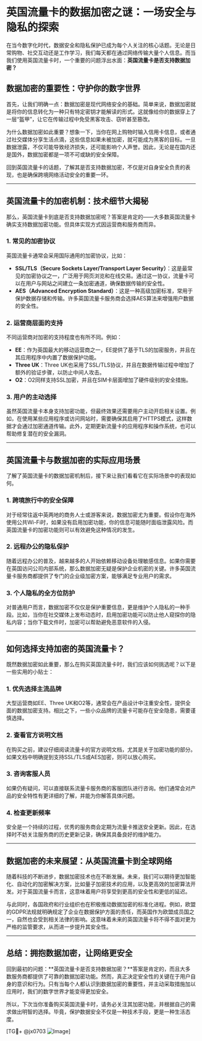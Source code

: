# 英国流量卡的数据加密之谜：一场安全与隐私的探索

在当今数字化时代，数据安全和隐私保护已成为每个人关注的核心话题。无论是日常购物、社交互动还是工作学习，我们每天都在通过网络传输大量个人信息。而当我们使用英国流量卡时，一个重要的问题浮出水面：**英国流量卡是否支持数据加密？**

## 数据加密的重要性：守护你的数字世界

首先，让我们明确一点：数据加密是现代网络安全的基础。简单来说，数据加密就是将你的信息转化为一种只有特定密钥才能解读的形式。这就像给你的数据穿上了一层“盔甲”，让它在传输过程中免受黑客攻击、窃听甚至篡改。

为什么数据加密如此重要？想象一下，当你在网上购物时输入信用卡信息，或者通过社交媒体分享生活点滴，这些信息如果未被加密，就可能成为黑客的目标。一旦数据泄露，不仅可能导致经济损失，还可能影响个人声誉。因此，无论是在国内还是国外，数据加密都是一项不可或缺的安全保障。

回到英国流量卡的话题，了解其是否支持数据加密，不仅是对自身安全负责的表现，也是确保跨境网络活动安全的重要一环。

---

## 英国流量卡的加密机制：技术细节大揭秘

那么，英国流量卡到底是否支持数据加密呢？答案是肯定的——大多数英国流量卡确实支持数据加密功能。但具体实现方式因运营商和服务商而异。

### 1. **常见的加密协议**
   英国流量卡通常会采用国际通用的加密协议，比如：
   - **SSL/TLS（Secure Sockets Layer/Transport Layer Security）**：这是最常见的加密协议之一，广泛用于网页浏览和在线交易。通过这一协议，流量卡可以在用户与网站之间建立一条加密通道，确保数据传输的安全性。
   - **AES（Advanced Encryption Standard）**：这是一种高级加密标准，常用于保护数据存储和传输。许多英国流量卡服务商会选择AES算法来增强用户数据的安全性。

### 2. **运营商层面的支持**
   不同运营商对加密的支持程度也有所不同。例如：
   - **EE**：作为英国最大的移动运营商之一，EE提供了基于TLS的加密服务，并且在其应用程序中内置了数据保护功能。
   - **Three UK**：Three UK也采用了SSL/TLS协议，并且在数据传输过程中增加了额外的验证步骤，以防止中间人攻击。
   - **O2**：O2同样支持SSL加密，并且在SIM卡层面增加了硬件级别的安全措施。

### 3. **用户的主动选择**
   虽然英国流量卡本身支持加密功能，但最终效果还需要用户主动开启相关设置。例如，在使用某些应用程序或访问网站时，需要确保其启用了HTTPS模式，这样数据才会通过加密通道传输。此外，定期更新流量卡的应用程序和操作系统，也可以帮助修复潜在的安全漏洞。

---

## 英国流量卡与数据加密的实际应用场景

了解了英国流量卡的数据加密机制后，接下来让我们看看它在实际场景中的表现如何。

### 1. **跨境旅行中的安全保障**
   对于经常往返中英两地的商务人士或游客来说，数据加密尤为重要。假设你在海外使用公共Wi-Fi时，如果没有启用加密功能，你的信息可能随时面临泄露风险。而英国流量卡的加密功能则可以有效避免这种情况的发生。

### 2. **远程办公的隐私保护**
   随着远程办公的普及，越来越多的人开始依赖移动设备处理敏感信息。如果你需要在英国访问公司内部系统，那么数据加密无疑是保护企业机密的关键。许多英国流量卡服务商都提供了专门的企业级加密方案，能够满足专业用户的需求。

### 3. **个人隐私的全方位防护**
   对普通用户而言，数据加密不仅仅是保护重要信息，更是维护个人隐私的一种手段。比如，当你在社交媒体上发布动态时，启用加密功能可以防止他人窥探你的隐私内容；当你下载文件时，加密可以帮助避免恶意软件的入侵。

---

## 如何选择支持加密的英国流量卡？

既然数据加密如此重要，那么在购买英国流量卡时，我们应该如何挑选呢？以下是一些实用的小贴士：

### 1. **优先选择主流品牌**
   大型运营商如EE、Three UK和O2等，通常会在产品设计中注重安全性，提供全面的数据加密支持。相比之下，一些小众品牌的流量卡可能存在安全隐患，需要谨慎选择。

### 2. **查看官方说明文档**
   在购买之前，建议仔细阅读流量卡的官方说明文档，尤其是关于加密功能的部分。如果文档中明确提到支持SSL/TLS或AES加密，则可以放心购买。

### 3. **咨询客服人员**
   如果仍有疑问，可以直接联系流量卡服务商的客服团队进行咨询。他们通常会对产品的安全特性有更详细的了解，并能为你解答具体问题。

### 4. **检查更新频率**
   安全是一个持续的过程，优秀的服务商会定期为流量卡推送安全更新。因此，在选择时不妨关注服务商的历史更新记录，确保其具备良好的维护能力。

---

## 数据加密的未来展望：从英国流量卡到全球网络

随着科技的不断进步，数据加密技术也在不断发展。未来，我们可以期待更加智能化、自动化的加密解决方案，比如量子加密技术的应用，以及更高效的加密算法开发。对于英国流量卡而言，这意味着用户将享受到更高的安全性和更低的延迟。

与此同时，各国政府和行业组织也在积极推动数据加密的标准化进程。例如，欧盟的GDPR法规就明确规定了企业在数据保护方面的责任，而英国作为欧盟成员国之一，自然也会受到相关法律的影响。这意味着未来的英国流量卡将不得不面对更为严格的监管要求，从而进一步提升其安全性。

---

## 总结：拥抱数据加密，让网络更安全

回到最初的问题：**英国流量卡是否支持数据加密？**答案是肯定的，而且大多数服务商都提供了可靠的数据加密功能。然而，真正决定安全性的关键在于用户自身的意识和行为。只有当每个人都认识到数据加密的重要性，并主动采取措施加以应用时，我们的数字世界才能变得更加安全。

所以，下次当你准备购买英国流量卡时，请务必关注其加密功能，并根据自己的需求做出明智的选择。毕竟，保护数据安全不仅是一种技术手段，更是一种生活态度。

[TG💪+ @jx0703 ![Image](https://github.com/user-attachments/assets/dbca1d08-cadb-493c-b0ec-ad6f7a83f270)]